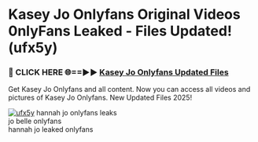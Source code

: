 # Kasey Jo Onlyfans Original Videos 0nlyFans Leaked - Files Updated! (ufx5y)

<h3>🔴 CLICK HERE 🌐==►► <a href="https://tinyurl.com/ms9xzufz" rel="nofollow">Kasey Jo Onlyfans Updated Files</a></h3>

Get Kasey Jo Onlyfans and all content. Now you can access all videos and pictures of Kasey Jo Onlyfans. New Updated Files 2025!

[![ufx5y](https://i.imgur.com/PQ7UWWw.gif)](https://tinyurl.com/ms9xzufz)
hannah jo onlyfans leaks<br>
jo belle onlyfans<br>
hannah jo leaked onlyfans